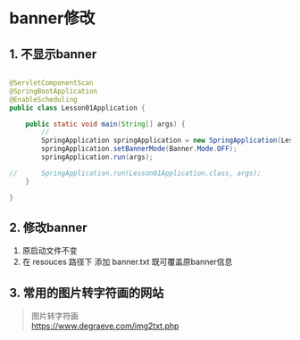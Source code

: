 # banner修改
## 1. 不显示banner
```java

@ServletComponentScan
@SpringBootApplication
@EnableScheduling
public class Lesson01Application {

	public static void main(String[] args) {
	    //
		SpringApplication springApplication = new SpringApplication(Lesson01Application.class);
		springApplication.setBannerMode(Banner.Mode.OFF);
		springApplication.run(args);

//		SpringApplication.run(Lesson01Application.class, args);
	}

}

```
## 2. 修改banner
1. 原启动文件不变
2. 在 resouces 路径下 添加 banner.txt 既可覆盖原banner信息
## 3. 常用的图片转字符画的网站

> 图片转字符画   
https://www.degraeve.com/img2txt.php 

